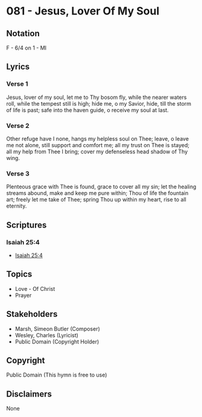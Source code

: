 # 081 - Jesus, Lover Of My Soul

## Notation

F - 6/4 on 1 - MI

## Lyrics

### Verse 1

Jesus, lover of my soul, let me to Thy bosom fly, while the nearer waters roll, while the tempest still is high; hide me, o my Savior, hide, till the storm of life is past; safe into the haven guide, o receive my soul at last.

### Verse 2

Other refuge have I none, hangs my helpless soul on Thee; leave, o leave me not alone, still support and comfort me; all my trust on Thee is stayed; all my help from Thee I bring; cover my defenseless head shadow of Thy wing.

### Verse 3

Plenteous grace with Thee is found, grace to cover all my sin; let the healing streams abound, make and keep me pure within; Thou of life the fountain art; freely let me take of Thee; spring Thou up within my heart, rise to all eternity.


## Scriptures

### Isaiah 25:4

- [Isaiah 25:4](https://www.biblegateway.com/passage/?search=Isaiah%2025%3A4)


## Topics

- Love - Of Christ
- Prayer

## Stakeholders

- Marsh, Simeon Butler (Composer)
- Wesley, Charles (Lyricist)
- Public Domain (Copyright Holder)

## Copyright

Public Domain
(This hymn is free to use)

## Disclaimers

None

